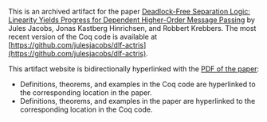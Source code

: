 This is an archived artifact for the paper [Deadlock-Free Separation Logic: Linearity Yields Progress for Dependent Higher-Order Message Passing](https://apndx.org/pub/icnp/miniactris.pdf)
by Jules Jacobs, Jonas Kastberg Hinrichsen, and Robbert Krebbers.
The most recent version of the Coq code is available at [https://github.com/julesjacobs/dlf-actris](https://github.com/julesjacobs/dlf-actris).


This artifact website is bidirectionally hyperlinked with the [PDF of the paper](https://apndx.org/pub/icnp/dlfactris.pdf):

* Definitions, theorems, and examples in the Coq code are hyperlinked to the corresponding location in the paper.
* Definitions, theorems, and examples in the paper are hyperlinked to the corresponding location in the Coq code.
